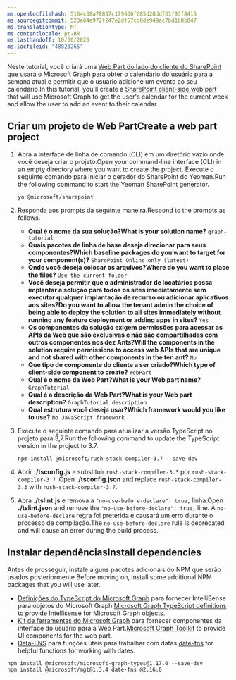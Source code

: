 ```yaml
---
ms.openlocfilehash: 5164c68a78837c179636f685d28ddf61f93f8415
ms.sourcegitcommit: 523e64e972f247e2df57cd8de949ac7bd1b8b047
ms.translationtype: MT
ms.contentlocale: pt-BR
ms.lasthandoff: 10/30/2020
ms.locfileid: "48823265"
---
```

<!-- markdownlint-disable MD002 MD041 -->

<span data-ttu-id="ed723-101">Neste tutorial, você criará uma [Web Part do lado do cliente do SharePoint](https://docs.microsoft.com/sharepoint/dev/spfx/web-parts/overview-client-side-web-parts) que usará o Microsoft Graph para obter o calendário do usuário para a semana atual e permitir que o usuário adicione um evento ao seu calendário.</span><span class="sxs-lookup"><span data-stu-id="ed723-101">In this tutorial, you'll create a [SharePoint client-side web part](https://docs.microsoft.com/sharepoint/dev/spfx/web-parts/overview-client-side-web-parts) that will use Microsoft Graph to get the user's calendar for the current week and allow the user to add an event to their calendar.</span></span>

## <a name="create-a-web-part-project"></a><span data-ttu-id="ed723-102">Criar um projeto de Web Part</span><span class="sxs-lookup"><span data-stu-id="ed723-102">Create a web part project</span></span>

1. <span data-ttu-id="ed723-103">Abra a interface de linha de comando (CLI) em um diretório vazio onde você deseja criar o projeto.</span><span class="sxs-lookup"><span data-stu-id="ed723-103">Open your command-line interface (CLI) in an empty directory where you want to create the project.</span></span> <span data-ttu-id="ed723-104">Execute o seguinte comando para iniciar o gerador do SharePoint do Yeoman.</span><span class="sxs-lookup"><span data-stu-id="ed723-104">Run the following command to start the Yeoman SharePoint generator.</span></span>

    ```Shell
    yo @microsoft/sharepoint
    ```

1. <span data-ttu-id="ed723-105">Responda aos prompts da seguinte maneira.</span><span class="sxs-lookup"><span data-stu-id="ed723-105">Respond to the prompts as follows.</span></span>

    - <span data-ttu-id="ed723-106">**Qual é o nome da sua solução?**</span><span class="sxs-lookup"><span data-stu-id="ed723-106">**What is your solution name?**</span></span> `graph-tutorial`
    - <span data-ttu-id="ed723-107">**Quais pacotes de linha de base deseja direcionar para seus componentes?**</span><span class="sxs-lookup"><span data-stu-id="ed723-107">**Which baseline packages do you want to target for your component(s)?**</span></span> `SharePoint Online only (latest)`
    - <span data-ttu-id="ed723-108">**Onde você deseja colocar os arquivos?**</span><span class="sxs-lookup"><span data-stu-id="ed723-108">**Where do you want to place the files?**</span></span> `Use the current folder`
    - <span data-ttu-id="ed723-109">**Você deseja permitir que o administrador de locatários possa implantar a solução para todos os sites imediatamente sem executar qualquer implantação de recurso ou adicionar aplicativos aos sites?**</span><span class="sxs-lookup"><span data-stu-id="ed723-109">**Do you want to allow the tenant admin the choice of being able to deploy the solution to all sites immediately without running any feature deployment or adding apps in sites?**</span></span> `Yes`
    - <span data-ttu-id="ed723-110">**Os componentes da solução exigem permissões para acessar as APIs da Web que são exclusivas e não são compartilhadas com outros componentes nos dez Ants?**</span><span class="sxs-lookup"><span data-stu-id="ed723-110">**Will the components in the solution require permissions to access web APIs that are unique and not shared with other components in the ten ant?**</span></span> `No`
    - <span data-ttu-id="ed723-111">**Que tipo de componente do cliente a ser criado?**</span><span class="sxs-lookup"><span data-stu-id="ed723-111">**Which type of client-side component to create?**</span></span> `WebPart`
    - <span data-ttu-id="ed723-112">**Qual é o nome da Web Part?**</span><span class="sxs-lookup"><span data-stu-id="ed723-112">**What is your Web part name?**</span></span> `GraphTutorial`
    - <span data-ttu-id="ed723-113">**Qual é a descrição da Web Part?**</span><span class="sxs-lookup"><span data-stu-id="ed723-113">**What is your Web part description?**</span></span> `GraphTutorial description`
    - <span data-ttu-id="ed723-114">**Qual estrutura você deseja usar?**</span><span class="sxs-lookup"><span data-stu-id="ed723-114">**Which framework would you like to use?**</span></span> `No JavaScript framework`

1. <span data-ttu-id="ed723-115">Execute o seguinte comando para atualizar a versão TypeScript no projeto para 3,7.</span><span class="sxs-lookup"><span data-stu-id="ed723-115">Run the following command to update the TypeScript version in the project to 3.7.</span></span>

    ```Shell
    npm install @microsoft/rush-stack-compiler-3.7 --save-dev
    ```

1. <span data-ttu-id="ed723-116">Abrir **./tsconfig.js** e substituir `rush-stack-compiler-3.3` por `rush-stack-compiler-3.7` .</span><span class="sxs-lookup"><span data-stu-id="ed723-116">Open **./tsconfig.json** and replace `rush-stack-compiler-3.3` with `rush-stack-compiler-3.7`.</span></span>

1. <span data-ttu-id="ed723-117">Abra **./tslint.js** e remova a `"no-use-before-declare": true,` linha.</span><span class="sxs-lookup"><span data-stu-id="ed723-117">Open **./tslint.json** and remove the `"no-use-before-declare": true,` line.</span></span> <span data-ttu-id="ed723-118">A `no-use-before-declare` regra foi preterida e causará um erro durante o processo de compilação.</span><span class="sxs-lookup"><span data-stu-id="ed723-118">The `no-use-before-declare` rule is deprecated and will cause an error during the build process.</span></span>

## <a name="install-dependencies"></a><span data-ttu-id="ed723-119">Instalar dependências</span><span class="sxs-lookup"><span data-stu-id="ed723-119">Install dependencies</span></span>

<span data-ttu-id="ed723-120">Antes de prosseguir, instale alguns pacotes adicionais do NPM que serão usados posteriormente.</span><span class="sxs-lookup"><span data-stu-id="ed723-120">Before moving on, install some additional NPM packages that you will use later.</span></span>

- <span data-ttu-id="ed723-121">[Definições do TypeScript do Microsoft Graph](https://github.com/microsoftgraph/msgraph-typescript-typings) para fornecer IntelliSense para objetos do Microsoft Graph.</span><span class="sxs-lookup"><span data-stu-id="ed723-121">[Microsoft Graph TypeScript definitions](https://github.com/microsoftgraph/msgraph-typescript-typings) to provide Intellisense for Microsoft Graph objects.</span></span>
- <span data-ttu-id="ed723-122">[Kit de ferramentas do Microsoft Graph](https://docs.microsoft.com/graph/toolkit/overview) para fornecer componentes da interface do usuário para a Web Part.</span><span class="sxs-lookup"><span data-stu-id="ed723-122">[Microsoft Graph Toolkit](https://docs.microsoft.com/graph/toolkit/overview) to provide UI components for the web part.</span></span>
- <span data-ttu-id="ed723-123">[Data-FNS](https://date-fns.org/) para funções úteis para trabalhar com datas.</span><span class="sxs-lookup"><span data-stu-id="ed723-123">[date-fns](https://date-fns.org/) for helpful functions for working with dates.</span></span>

```Shell
npm install @microsoft/microsoft-graph-types@1.17.0 --save-dev
npm install @microsoft/mgt@1.3.4 date-fns @2.16.0
```
